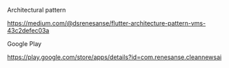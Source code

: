 Architectural pattern

https://medium.com/@dsrenesanse/flutter-architecture-pattern-vms-43c2defec03a

Google Play

https://play.google.com/store/apps/details?id=com.renesanse.cleannewsai
